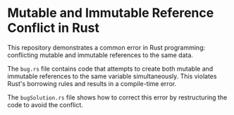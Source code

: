 # Mutable and Immutable Reference Conflict in Rust

This repository demonstrates a common error in Rust programming:  conflicting mutable and immutable references to the same data.

The `bug.rs` file contains code that attempts to create both mutable and immutable references to the same variable simultaneously.  This violates Rust's borrowing rules and results in a compile-time error.

The `bugSolution.rs` file shows how to correct this error by restructuring the code to avoid the conflict.